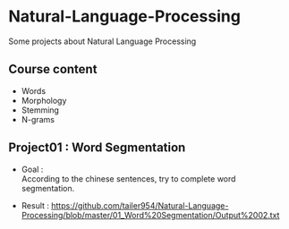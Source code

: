 # Natural-Language-Processing
Some projects about Natural Language Processing
>

## Course content
- Words
- Morphology
- Stemming
- N-grams
>

## Project01 : Word Segmentation
- Goal :       
According to the chinese sentences, try to complete word segmentation.      
>

- Result : https://github.com/tailer954/Natural-Language-Processing/blob/master/01_Word%20Segmentation/Output%2002.txt    
>
